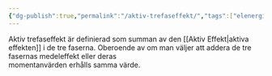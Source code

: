 ```yaml
---
{"dg-publish":true,"permalink":"/aktiv-trefaseffekt/","tags":["elenergiteknik"]}
---
```


Aktiv trefaseffekt är definierad som summan av den [[Aktiv Effekt\|aktiva effekten]] i de tre faserna. Oberoende av om man väljer att addera de tre fasernas medeleffekt eller deras  
momentanvärden erhålls samma värde.
